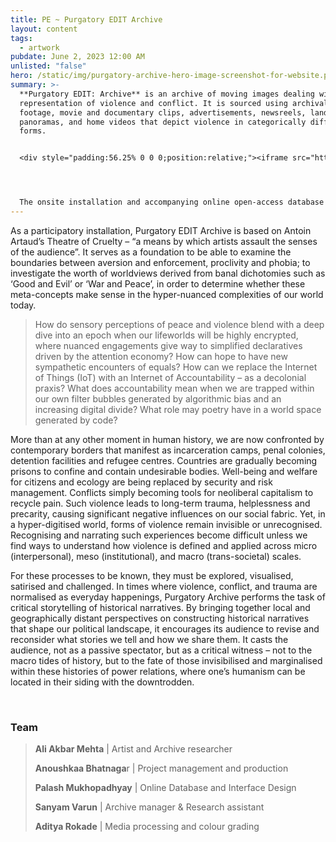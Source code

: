 ```yaml
---
title: PE ~ Purgatory EDIT Archive
layout: content
tags:
  - artwork
pubdate: June 2, 2023 12:00 AM
unlisted: "false"
hero: /static/img/purgatory-archive-hero-image-screenshot-for-website.png
summary: >-
  **Purgatory EDIT: Archive** is an archive of moving images dealing with the
  representation of violence and conflict. It is sourced using archival war
  footage, movie and documentary clips, advertisements, newsreels, landscape
  panoramas, and home videos that depict violence in categorically different
  forms. 


  <div style="padding:56.25% 0 0 0;position:relative;"><iframe src="https://player.vimeo.com/video/840610772?badge=0&amp;autopause=0&amp;player_id=0&amp;app_id=58479" frameborder="0" allow="autoplay; fullscreen; picture-in-picture" allowfullscreen style="position:absolute;top:0;left:0;width:100%;height:100%;" title="Purgatory EDIT: Archive, Data Wall, 2023"></iframe></div><script src="https://player.vimeo.com/api/player.js"></script>




  The onsite installation and accompanying online open-access database together form an ongoing archive that critiques existing media representations and the glorification of violence and examines the power of hegemonic representation within visual and cinematic vocabularies. It questions what it means to be (post)human in a new digital regime marked by the erosion of living matter, conversion of life into big data, rising ethnofascism and disintegrating democracies.
---
```

As a participatory installation, Purgatory EDIT Archive is based on Antoin Artaud’s Theatre of Cruelty – “a means by which artists assault the senses of the audience”. It serves as a foundation to be able to examine the boundaries between aversion and enforcement, proclivity and phobia; to investigate the worth of worldviews derived from banal dichotomies such as ‘Good and Evil’ or ‘War and Peace’, in order to determine whether these meta-concepts make sense in the hyper-nuanced complexities of our world today.

> How do sensory perceptions of peace and violence blend with a deep dive into an epoch when our lifeworlds will be highly encrypted, where nuanced engagements give way to simplified declaratives driven by the attention economy? How can hope to have new sympathetic encounters of equals? How can we replace the Internet of Things (IoT) with an Internet of Accountability – as a decolonial praxis? What does accountability mean when we are trapped within our own filter bubbles generated by algorithmic bias and an increasing digital divide? What role may poetry have in a world space generated by code?

More than at any other moment in human history, we are now confronted by contemporary borders that manifest as incarceration camps, penal colonies, detention facilities and refugee centres. Countries are gradually becoming prisons to confine and contain undesirable bodies. Well-being and welfare for citizens and ecology are being replaced by security and risk management. Conflicts simply becoming tools for neoliberal capitalism to recycle pain. Such violence leads to long-term trauma, helplessness and precarity, causing significant negative influences on our social fabric. Yet, in a hyper-digitised world, forms of violence remain invisible or unrecognised. Recognising and narrating such experiences become difficult unless we find ways to understand how violence is defined and applied across micro (interpersonal), meso (institutional), and macro (trans-societal) scales.

For these processes to be known, they must be explored, visualised, satirised and challenged. In times where violence, conflict, and trauma are normalised as everyday happenings, Purgatory Archive performs the task of critical storytelling of historical narratives. By bringing together local and geographically distant perspectives on constructing historical narratives that shape our political landscape, it encourages its audience to revise and reconsider what stories we tell and how we share them. It casts the audience, not as a passive spectator, but as a critical witness – not to the macro tides of history, but to the fate of those invisibilised and marginalised within these histories of power relations, where one’s humanism can be located in their siding with the downtrodden.

<br/>

### **Team**

> **Ali Akbar Mehta** | Artist and Archive researcher
>
> **Anoushkaa Bhatnaga**r | Project management and production
>
> **Palash Mukhopadhyay** | Online Database and Interface Design
>
> **Sanyam Varun** | Archive manager & Research assistant
>
> **Aditya Rokade** | Media processing and colour grading
>
>

